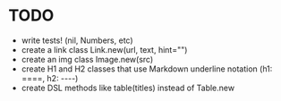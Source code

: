 # TODO

- write tests! (nil, Numbers, etc)
- create a link class Link.new(url, text, hint="")
- create an img class Image.new(src)
- create H1 and H2 classes that use Markdown underline notation (h1: ====, h2: ----)
- create DSL methods like table(titles) instead of Table.new
